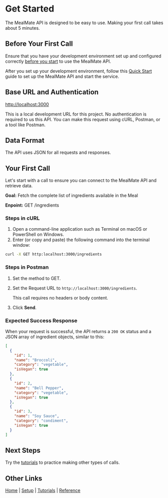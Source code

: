 # Get Started

The MealMate API is designed to be easy to use. Making your first call takes about 5 minutes.

## Before Your First Call

Ensure that you have your development environment set up and configured correctly [before you start][def] to use the MealMate API.

After you set up your development environment, follow this [Quick Start](mmquickstart.md) guide to set up the MealMate API and start the service.

## Base URL and Authentication

<http://localhost:3000>

This is a local development URL for this project.
No authentication is required to us this API. You can make this request using cURL, Postman, or a tool like Postman.

## Data Format

The API uses JSON for all requests and responses.

## Your First Call

Let's start with a call to ensure you can connect to the MealMate API and retrieve data.

**Goal:** Fetch the complete list of ingredients available in the Meal

**Enpoint:** GET /ingredients

### Steps in cURL

1. Open a command-line application such as Terminal on macOS or PowerShell on Windows.
2. Enter (or copy and paste) the following command into the terminal window:

```Bash
curl -X GET http:localhost:3000/ingredients
```

### Steps in Postman

1. Set the method to GET.
2. Set the Request URL to `http://localhost:3000/ingredients`.

    This call requires no headers or body content.
3. Click **Send**.

### Expected Success Response

When your request is successful, the API returns a `200 OK` status and a JSON array of ingredient objects, similar to this:

```json
[
  { 
    "id": 1, 
    "name": "Broccoli", 
    "category": "vegetable", 
    "isVegan": true 
  },
  { 
    "id": 2, 
    "name": "Bell Pepper", 
    "category": "vegetable", 
    "isVegan": true 
  },
  { 
    "id": 3, 
    "name": "Soy Sauce", 
    "category": "condiment", 
    "isVegan": true 
  }
]
```

## Next Steps

Try the [tutorials](../mmtutorial.md) to practice making other types of calls.

## Other Links

[Home](../index.md) |  [Setup](../mmprefland.md)  | [Tutorials](../mmtutorial.md) | [Reference](../mmref.md)

[def]: mmbefore-you-start.md